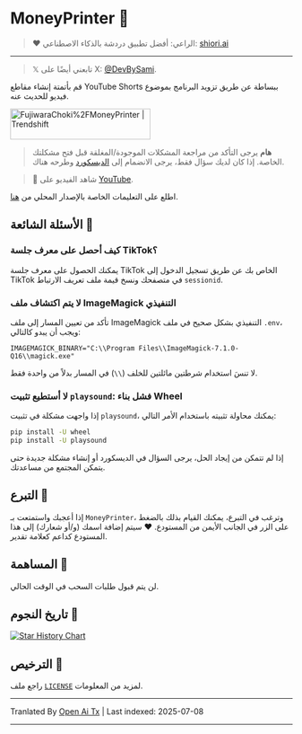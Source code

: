 # MoneyPrinter 💸

> ♥︎ الراعي: أفضل تطبيق دردشة بالذكاء الاصطناعي: [shiori.ai](https://www.shiori.ai)
---

> 𝕏 تابعني أيضًا على X: [@DevBySami](https://x.com/DevBySami).

قم بأتمتة إنشاء مقاطع YouTube Shorts ببساطة عن طريق تزويد البرنامج بموضوع فيديو للحديث عنه.

<a href="https://trendshift.io/repositories/7545" target="_blank"><img src="https://trendshift.io/api/badge/repositories/7545" alt="FujiwaraChoki%2FMoneyPrinter | Trendshift" style="width: 250px; height: 55px;" width="250" height="55"/></a>

> **هام** يرجى التأكد من مراجعة المشكلات الموجودة/المغلقة قبل فتح مشكلتك الخاصة. إذا كان لديك سؤال فقط، يرجى الانضمام إلى [الديسكورد](https://dsc.gg/fuji-community) وطرحه هناك.

> **🎥** شاهد الفيديو على [YouTube](https://youtu.be/mkZsaDA2JnA?si=pNne3MnluRVkWQbE).

اطلع على التعليمات الخاصة بالإصدار المحلي من [هنا](https://raw.githubusercontent.com/FujiwaraChoki/MoneyPrinter/main/Local.md).

## الأسئلة الشائعة 🤔

### كيف أحصل على معرف جلسة TikTok؟

يمكنك الحصول على معرف جلسة TikTok الخاص بك عن طريق تسجيل الدخول إلى TikTok في متصفحك ونسخ قيمة ملف تعريف الارتباط `sessionid`.

### لا يتم اكتشاف ملف ImageMagick التنفيذي

تأكد من تعيين المسار إلى ملف ImageMagick التنفيذي بشكل صحيح في ملف `.env`، ويجب أن يبدو كالتالي:

```env
IMAGEMAGICK_BINARY="C:\\Program Files\\ImageMagick-7.1.0-Q16\\magick.exe"
```

لا تنسَ استخدام شرطتين مائلتين للخلف (`\\`) في المسار بدلاً من واحدة فقط.

### لا أستطيع تثبيت `playsound`: فشل بناء Wheel

إذا واجهت مشكلة في تثبيت `playsound`، يمكنك محاولة تثبيته باستخدام الأمر التالي:

```bash
pip install -U wheel
pip install -U playsound
```

إذا لم تتمكن من إيجاد الحل، يرجى السؤال في الديسكورد أو إنشاء مشكلة جديدة حتى يتمكن المجتمع من مساعدتك.

## التبرع 🎁

إذا أعجبك واستمتعت بـ `MoneyPrinter`، وترغب في التبرع، يمكنك القيام بذلك بالضغط على الزر في الجانب الأيمن من المستودع. ❤️
سيتم إضافة اسمك (و/أو شعارك) إلى هذا المستودع كداعم كعلامة تقدير.

## المساهمة 🤝

لن يتم قبول طلبات السحب في الوقت الحالي.

## تاريخ النجوم 🌟

[![Star History Chart](https://api.star-history.com/svg?repos=FujiwaraChoki/MoneyPrinter&type=Date)](https://star-history.com/#FujiwaraChoki/MoneyPrinter&Date)

## الترخيص 📝

راجع ملف [`LICENSE`](LICENSE) لمزيد من المعلومات.

---

Tranlated By [Open Ai Tx](https://github.com/OpenAiTx/OpenAiTx) | Last indexed: 2025-07-08

---